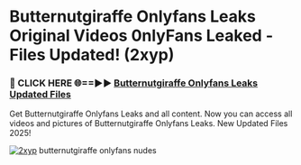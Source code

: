 # Butternutgiraffe Onlyfans Leaks Original Videos 0nlyFans Leaked - Files Updated! (2xyp)

<h3>🔴 CLICK HERE 🌐==►► <a href="https://tinyurl.com/ms9xzufz" rel="nofollow">Butternutgiraffe Onlyfans Leaks Updated Files</a></h3>

Get Butternutgiraffe Onlyfans Leaks and all content. Now you can access all videos and pictures of Butternutgiraffe Onlyfans Leaks. New Updated Files 2025!

[![2xyp](https://i.imgur.com/PQ7UWWw.gif)](https://tinyurl.com/ms9xzufz)
butternutgiraffe onlyfans nudes